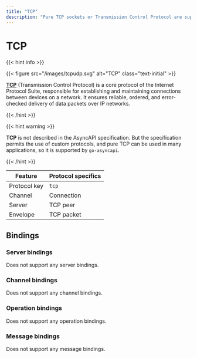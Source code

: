 ```yaml
---
title: "TCP"
description: "Pure TCP sockets or Transmission Control Protocol are supported by go-asyncapi"
---
```


# TCP

{{< hint info >}}

{{< figure src="/images/tcpudp.svg" alt="TCP" class="text-initial" >}}

**[TCP](https://en.wikipedia.org/wiki/Transmission_Control_Protocol)** (Transmission Control Protocol) is a core 
protocol of the Internet Protocol Suite, responsible for establishing and maintaining connections between 
devices on a network. It ensures reliable, ordered, and error-checked delivery of data packets over IP networks.

{{< /hint >}}

{{< hint warning >}}

**TCP** is not described in the AsyncAPI specification. But the specification permits the use of custom protocols,
and pure TCP can be used in many applications, so it is supported by `go-asyncapi`.

{{< /hint >}}

| Feature      | Protocol specifics |
|--------------|--------------------|
| Protocol key | `tcp`              |
| Channel      | Connection         |
| Server       | TCP peer           |
| Envelope     | TCP packet         |

## Bindings

### Server bindings

Does not support any server bindings.

### Channel bindings

Does not support any channel bindings.

### Operation bindings

Does not support any operation bindings.

### Message bindings

Does not support any message bindings.